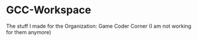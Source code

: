 # GCC-Workspace
The stuff I made for the Organization: Game Coder Corner
(I am not working for them anymore)
